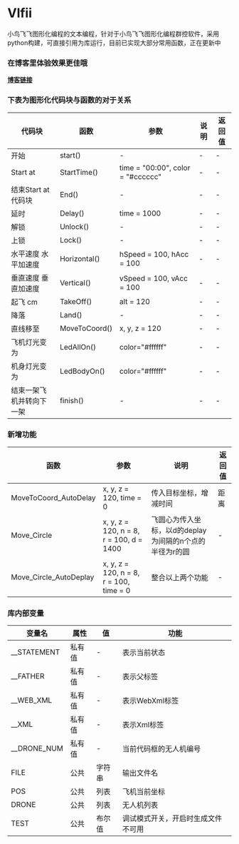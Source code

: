 # Vlfii
小鸟飞飞图形化编程的文本编程，针对于小鸟飞飞图形化编程群控软件，采用python构建，可直接引用为库运行，目前已实现大部分常用函数，正在更新中

### 在博客里体验效果更佳哦
**[博客链接](https://erayes.top/2023/07/18/vlfii/)**

### 下表为图形化代码块与函数的对于关系
|代码块|函数|参数|说明|返回值|
|---|---|---|---|---|
|开始|start()|-|-|-|
|Start at|StartTime()|time = "00:00", color = "#cccccc"|-|-|
|结束Start at代码块|End()|-|-|-|
|延时|Delay()|time = 1000|-|-|
|解锁|Unlock()|-|-|-|
|上锁|Lock()|-|-|-|
|水平速度 水平加速度|Horizontal()|hSpeed = 100, hAcc = 100|-|-|
|垂直速度 垂直加速度|Vertical()|vSpeed = 100, vAcc = 100|-|-|
|起飞  cm|TakeOff()|alt = 120|-|-|
|降落|Land()|-|-|-|
|直线移至|MoveToCoord()|x, y, z = 120|-|-|
|飞机灯光变为|LedAllOn()|color="#ffffff"|-|-|
|机身灯光变为|LedBodyOn()|color="#ffffff"|-|-|
|结束一架飞机并转向下一架|finish()|-|-|-|

### 新增功能
|函数|参数|说明|返回值|
|---|---|---|---|
|MoveToCoord_AutoDelay|x, y, z = 120, time = 0|传入目标坐标，增减时间|距离|
|Move_Circle|x, y, z = 120, n = 8, r = 100, d = 1400|飞圆心为传入坐标，以d的deplay为间隔的n个点的半径为r的圆|-|
|Move_Circle_AutoDeplay|x, y, z = 120, n = 8, r = 100, time = 0|整合以上两个功能|-|


### 库内部变量
|变量名|属性|值|功能|
|---|---|---|---|
|__STATEMENT|私有值|-|表示当前状态|
|__FATHER|私有值|-|表示父标签|
|__WEB_XML|私有值|-|表示WebXml标签|
|__XML|私有值|-|表示Xml标签|
|__DRONE_NUM|私有值|-|当前代码框的无人机编号|
|FILE|公共|字符串|输出文件名|
|POS|公共|列表|飞机当前坐标|
|DRONE|公共|列表|无人机列表|
|TEST|公共|布尔值|调试模式开关，开启时生成文件不可用|
